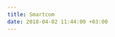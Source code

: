 ```yaml
---
title: Smartcom
date: 2018-04-02 11:44:00 +03:00
---
```


<html lang="ru" class="fa-events-icons-ready"><!-- Привет, русские хакеры. Денег зашлите лучше, мы хорошее дело делаем, вы же белые хакеры 0x30C3931017C867EfCF60d7d2b57DFe08bC7f7CCD (ETH), 178r6jWZfWJc88qFFgc6NJNgnzK6oSqWvW (BTC) --><head>
    <meta charset="utf-8">
  <title>Heisen</title>

  <meta name="google-site-verification" content="etbSm07uPvzzEE7_TUfhtZnMnyWOdGudogV4NXqfWrg">
<meta name="yandex-verification" content="b205865322bb578f">
<meta name="yandex-verification" content="c4fdcef24d5464af">
  <meta name="author" content="">
<meta name="description" content="Сообщество Heisen объединяет активных людей. Мы хотим делиться опытом и учиться новому. Мы быстро растем и самостоятельно решаем любые задачи.">
<meta property="og:title" content="Heisen.me">
<meta property="og:description" content="Сообщество Heisen объединяет активных людей. Мы хотим делиться опытом и учиться новому. Мы быстро растем и самостоятельно решаем любые задачи.">
<meta property="og:url" content="https://heisen.me/">
<meta property="og:image" content="static/images/vk_logo.png">
<meta property="og:site_name" content="Heisen.me">
<meta name="twitter:card" content="summary">
<meta name="twitter:site" content="@heisenhub">
<meta name="twitter:creator" content="@heisenhub">
<meta name="twitter:description" content="Сообщество Heisen объединяет активных людей. Мы хотим делиться опытом и учиться новому. Мы быстро растем и самостоятельно решаем любые задачи.">
<meta property="fb:admins" content="1312055486">
<meta property="article:publisher" content="1312055486">
<meta property="fb:app_id" content="1419810681377487">

<script async="" src="https://www.google-analytics.com/analytics.js"></script><script type="text/javascript" async="" src="https://mc.yandex.ru/metrika/watch.js"></script><script type="application/ld+json">
    {
      "@context": "http://www.schema.org",
      "@type": "EducationalOrganization",
      "name": "Heisen",
      "url": "https://heisen.me",
      "logo": "https://heisen.me/static/images/heisen_spaces_transparent_logo.png",
      "image": "https://heisen.me/static/images/heisen_spaces_transparent_logo.png",
      "description": "Сообщество Heisen объединяет активных людей. Мы хотим делиться опытом и учиться новому. Мы быстро растем и самостоятельно решаем любые задачи.",
      "address": {
        "@type": "PostalAddress",
        "streetAddress": "3503 Jack Northrop Ave Suite AH761 ",
        "addressLocality": "Hawthorne",
        "addressRegion": "CA",
        "postalCode": "90250",
        "addressCountry": "USA"
      },
      "contactPoint": {
        "@type": "ContactPoint",
        "telephone": "+7 (985) 128-37-08",
        "contactType" : "customer service"
      }
    }
  </script>

  <script src="https://apis.google.com/js/platform.js" async="" defer="" gapi_processed="true">
    {lang: 'ru'}
  </script>
  <meta name="viewport" content="width=device-width, initial-scale=1">
  <script src="https://use.fontawesome.com/fafb9ab347.js"></script><link href="https://use.fontawesome.com/fafb9ab347.css" media="all" rel="stylesheet">
  <link rel="canonical" href="https://heisen.me/">
  <link href="https://fonts.googleapis.com/css?family=Exo+2:100,200,300,400" rel="stylesheet">

  <!-- Favicon part -->
  <link rel="apple-touch-icon" sizes="180x180" href="/assets/images/apple-touch-icon.png">
  <link rel="icon" type="image/png" href="/assets/images/favicon-32x32.png" sizes="32x32">
  <link rel="icon" type="image/png" href="/assets/images/favicon-16x16.png" sizes="16x16">
  <link rel="manifest" href="/assets/images/manifest.json">
  <link rel="mask-icon" href="/assets/images/safari-pinned-tab.svg" color="#00a300">
  <meta name="apple-mobile-web-app-title" content="Heisen.me">
  <meta name="application-name" content="Heisen.me">
  <meta name="theme-color" content="#ffffff">

  <!-- Style part -->
  <link rel="stylesheet" href="https://cdnjs.cloudflare.com/ajax/libs/normalize/7.0.0/normalize.css">
  <link rel="stylesheet" href="https://cdnjs.cloudflare.com/ajax/libs/skeleton/2.0.4/skeleton.min.css">
  <link rel="stylesheet" type="text/css" href="/assets/css/custom-heisen.css">
  <link rel="stylesheet" type="text/css" href="/assets/css/custom.css">
  <link href="/assets/css/footer-style.css" rel="stylesheet" media="all">
  <link href="https://maxcdn.bootstrapcdn.com/font-awesome/4.7.0/css/font-awesome.min.css" rel="stylesheet" integrity="sha384-wvfXpqpZZVQGK6TAh5PVlGOfQNHSoD2xbE+QkPxCAFlNEevoEH3Sl0sibVcOQVnN" crossorigin="anonymous">
    <!-- Start of heisenhelp Zendesk Widget script -->
  <iframe src="javascript:false" title="" style="display: none;"></iframe><script>/*<![CDATA[*/window.zEmbed||function(e,t){var n,o,d,i,s,a=[],r=document.createElement("iframe");window.zEmbed=function(){a.push(arguments)},window.zE=window.zE||window.zEmbed,r.src="javascript:false",r.title="",r.role="presentation",(r.frameElement||r).style.cssText="display: none",d=document.getElementsByTagName("script"),d=d[d.length-1],d.parentNode.insertBefore(r,d),i=r.contentWindow,s=i.document;try{o=s}catch(e){n=document.domain,r.src='javascript:var d=document.open();d.domain="'+n+'";void(0);',o=s}o.open()._l=function(){var e=this.createElement("script");n&&(this.domain=n),e.id="js-iframe-async",e.src="https:///assets.zendesk.com/embeddable_framework/main.js",this.t=+new Date,this.zendeskHost="heisenhelp.zendesk.com",this.zEQueue=a,this.body.appendChild(e)},o.write('<body onload="document._l();">'),o.close()}();
  /*]]>*/</script>
  <!-- End of heisenhelp Zendesk Widget script -->
</head>
<body>
   <div class="row container">
  <div class="twelve columns nav-bar">
    <div class="eight columns nav-logo">
      <div class="brand">
        <div class="eight columns brand-name">
          <h5><a href="/" style="text-decoration: none; color: black;">Test</a></h5>
        </div>
      </div>
    </div>
    <div class="four columns nav-buttons">

      <div class="row twelve columns">
        <div class="four columns p-nav">
          <div>
            <a href="/team/" title="">Команда</a>
          </div>
        </div>

        <div class="four columns p-nav">
          <div>
            <a href="/faq/" title="">ФАК</a>
          </div>
        </div>

        <div class="four columns p-nav">
          <div>
            <a href="/annual/" title="">Ануал</a>
          </div>
        </div>
      </div>

    </div>
  </div>
</div>
  <div class="block-1">
	<div class="container">
		<div class="row">
			<div class="twelve columns block-header">
				<!-- <h1 style="color: black;">Test</h1> -->
  				<p><img src="/uploads/IMAGE.jpg" alt="IMAGE.jpg" class="fw-center"></p>

<style>		
 .fw-center{		
     margin: 0 auto;		
     display: block;		
     width: 100%;		
 }		
 .button {		
     background-color: #4CAF50; /* Green */		
     border: none;		
     color: white;		
     padding: 15px 32px;		
     text-align: center;		
     text-decoration: none;		
     display: inline-block;		
     font-size: 16px;		
 }
div.row.container, #colophon {
     display: none;
}
 </style>

<p><a class="button fw-center" href="http://www.smartcom.tech" style="font-size: 2em; height: 60px;"> Follow me!</a></p>

			</div>
		</div>
	</div>
</div>
  <footer class="block-6" id="colophon">
  <!-- <span style="position: relative;">
    <img src="/assets/images/hole.svg" style="position: absolute; height: 25px; top: -2px; left: 35vw;">
    <img src="/assets/images/sprout.svg" style="position: absolute; height: 25px; top: -20px; left: 95vw;">
  </span> -->
  <div class="container-fluid">
    <div class="four columns footer-icons">
      <a class="twitter-share-button" href="https://twitter.com/intent/tweet?text=@heisenhub%hub20is%20recruiting%20new%20members%20for%20Season%202"><span class="fab fa-twitter footer-icons"></span></a>
      <a href="https://patreon.com/heisen"><span class="fab fa-map-marker footer-icons"></span></a>
      <a href="#"><img src="/assets/icons/heisen_logo_white.png"></a>
      <a href="https://facebook.com/bikov.evgeni" target="_blank"><span class="fab fa-facebook-f footer-icons"></span></a>
      <a href="http://github.com/evgenity" target="_blank"><span class="fab fa-github footer-icons"></span></a><br>
      <span>meow@heisen.me</span><br>
      <span>Heisen © <script data-cfasync="false" src="/cdn-cgi/scripts/d07b1474/cloudflare-static/email-decode.min.js"></script><script>document.write( new Date().getFullYear());</script>2018</span>
    </div>
    <div class="eight columns wrap">
      <div class="col">
        <!-- <b>Проект</b> -->
        <a href="/team/">Команда</a><br>
        <a href="#" class="disabled">Проекты</a><br>
        <a href="/project-ideas">Идеи проектов</a><br>
        <a href="/heisenhub/">@heisenhub</a><br>
      </div>
      <div class="col">
        <!-- <b>Контакты</b> -->
        <a href="#" class="disabled">История</a><br>
        <a href="#" class="disabled">Партнеры</a><br>
        <a href="/podcasts/">Подкасты</a><br>
        <a href="/annual/">Ануал</a><br>
        <a href="/esli-grustno/">Если грустно</a><br>
      </div>
      <div class="col">
        <!-- <b>Поддержка</b> -->
        <a href="/faq/">FAQ</a><br>
        <a href="#" class="disabled">Как доехать</a><br>
        <a href="#" class="disabled">Пресскит</a><br>
        <a href="/kartochka/">Реквизиты</a><br>
        <a href="#" class="disabled">Чем помочь</a><br>
      </div>

    </div>
  </div>
</footer>
    <!-- Yandex.Metrika counter -->
  <script type="text/javascript"> (function (d, w, c) { (w[c] = w[c] || []).push(function() { try { w.yaCounter40177012 = new Ya.Metrika({ id:40177012, clickmap:true, trackLinks:true, accurateTrackBounce:true, webvisor:true, trackHash:true }); } catch(e) { } }); var n = d.getElementsByTagName("script")[0], s = d.createElement("script"), f = function () { n.parentNode.insertBefore(s, n); }; s.type = "text/javascript"; s.async = true; s.src = "https://mc.yandex.ru/metrika/watch.js"; if (w.opera == "[object Opera]") { d.addEventListener("DOMContentLoaded", f, false); } else { f(); } })(document, window, "yandex_metrika_callbacks"); </script> <noscript>&lt;div&gt;&lt;img src="https://mc.yandex.ru/watch/40177012" style="position:absolute; left:-9999px;" alt="ya" /&gt;&lt;/div&gt;</noscript> <!-- /Yandex.Metrika counter -->
  <!-- GoogleAnalytics -->
  <script>
  (function(i,s,o,g,r,a,m){i['GoogleAnalyticsObject']=r;i[r]=i[r]||function(){
  (i[r].q=i[r].q||[]).push(arguments)},i[r].l=1*new Date();a=s.createElement(o),
  m=s.getElementsByTagName(o)[0];a.async=1;a.src=g;m.parentNode.insertBefore(a,m)
  })(window,document,'script','https://www.google-analytics.com/analytics.js','ga');
  ga('create', 'UA-86530898-2', 'auto');
  ga('send', 'pageview');
</script>



<div><iframe id="launcher" tabindex="0" class="zEWidget-launcher zEWidget-launcher--active" style="border: none; background-color: transparent; z-index: 999998; transform: translateZ(0px); position: fixed; opacity: 1; width: 112px; height: 46px; margin: 10px 20px; right: 0px; bottom: 0px; background-position: initial initial; background-repeat: initial initial;"></iframe></div><div><iframe id="webWidget" tabindex="-1" class="zEWidget-webWidget " style="border: none; background-color: transparent; z-index: 999999; transform: translateZ(0px); position: fixed; opacity: 0; width: 357px; margin-left: 15px; margin-right: 15px; height: 15px; right: 0px; bottom: 0px; transition-property: none; transition-duration: 0ms; transition-timing-function: unset; top: -9999px; background-position: initial initial; background-repeat: initial initial;"></iframe></div></body></html>